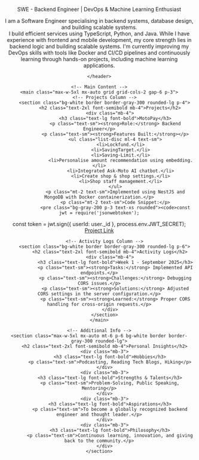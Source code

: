 <html lang="en">
<head>
    <meta charset="UTF-8">
    <meta name="viewport" content="width=device-width, initial-scale=1.0">
    <link rel="stylesheet" href="https://cdnjs.cloudflare.com/ajax/libs/tailwindcss/2.2.19/tailwind.min.css">
    <script src="https://kit.fontawesome.com/a076d05399.js" crossorigin="anonymous"></script>
     <link rel="stylesheet" href="https://cdnjs.cloudflare.com/ajax/libs/font-awesome/5.15.4/css/all.min.css">
</head>
<body class="bg-white text-black font-sans">
    <!-- Header -->
    <header class="text-center pb-10 border-b border-gray-300">
        <p class="text-xl mt-2 font-light text-justify">SWE - Backend Engineer | DevOps & Machine Learning Enthusiast</p>
                <!-- Social Links -->
        <div class="flex justify-start mt-4 space-x-6">
            <a href="https://www.linkedin.com/in/hampoechebede" class="text-xl text-blue-600" target="_blank"><i class="fab fa-linkedin"></i></a>
            <a href="https://github.com/bedehampo" class="text-xl text-gray-900" target="_blank"><i class="fab fa-github"></i></a>
            <a href="mailto:hampoherobede@gmail.com" class="text-xl text-red-600" target="_blank"><i class="fas fa-envelope"></i></a>
            <a href="https://dev.to/bede_hampo" class="text-xl text-black" target="_blank"><i class="fab fa-dev"></i></a>
            <a href="https://www.youtube.com/@bede_hampo" class="text-xl text-red-500" target="_blank"><i class="fab fa-youtube"></i></a>
            <a href="https://www.instagram.com/bede_hampo/" class="text-primary text-decoration-none border-0" target="_blank"><i class="fab fa-instagram"></i></a>
        </div>
        <p class="text-l mt-2 font-light text-justify">I am a Software Engineer specialising in backend systems, database design, and building scalable systems.<br/>I build efficient services using TypeScript, Python, and Java. While I have experience with frontend and mobile development, my core strength lies in backend logic and building scalable systems. I'm currently improving my DevOps skills with tools like Docker and CI/CD pipelines and continuously learning through hands-on projects, including machine learning applications.</p>

    </header>

    <!-- Main Content -->
    <main class="max-w-5xl mx-auto grid grid-cols-2 gap-6 p-3">
        <!-- Projects Column -->
        <section class="bg-white border border-gray-300 rounded-lg p-4">
            <h2 class="text-2xl font-semibold mb-4">Projects</h2>
            <div class="mb-4">
                <h3 class="text-lg font-bold">MotoPay</h3>
                <p class="text-sm"><strong>Role:</strong> Backend Engineer</p>
                <p class="text-sm"><strong>Features Built:</strong></p>
                <ul class="list-disc ml-4 text-sm">
                    <li>Lockfund.</li>
                    <li>SavingTarget.</li>
                    <li>Saving-Limit.</li>
                    <li>Personalise amount recommendation using embedding.</li>
                    <li>Integrated Ask-Moto AI chatbot.</li>
                    <li>Create shop & shop settings.</li>
                    <li>Shop staff management.</li>
                </ul>
                <p class="mt-2 text-sm">Implemented using NestJS and MongoDB with Docker containerization.</p>
                <p class="mt-2 text-sm">Code Snippet:</p>
                <pre class="bg-gray-200 p-3 text-xs rounded"><code>const jwt = require('jsonwebtoken');
const token = jwt.sign({ userId: user._id }, process.env.JWT_SECRET);</code></pre>
                <a href="#" class="text-blue-600 underline text-sm">Project Link</a>
            </div>
        </section>

        <!-- Activity Logs Column -->
        <section class="bg-white border border-gray-300 rounded-lg p-6">
            <h2 class="text-2xl font-semibold mb-4">Activity Logs</h2>
            <div class="mb-4">
                <h3 class="text-lg font-bold">Week 1 - September 2025</h3>
                <p class="text-sm"><strong>Tasks:</strong> Implemented API endpoints.</p>
                <p class="text-sm"><strong>Challenges:</strong> Debugging CORS issues.</p>
                <p class="text-sm"><strong>Solutions:</strong> Adjusted CORS settings in the server configuration.</p>
                <p class="text-sm"><strong>Learned:</strong> Proper CORS handling for cross-origin requests.</p>
            </div>
        </section>
    </main>

    <!-- Additional Info -->
    <section class="max-w-5xl mx-auto mt-6 p-6 bg-white border border-gray-300 rounded-lg">
        <h2 class="text-2xl font-semibold mb-4">Personal Insights</h2>
        <div class="mb-3">
            <h3 class="text-lg font-bold">Hobbies</h3>
            <p class="text-sm">Podcasting, Reading Tech Blogs, Hiking</p>
        </div>
        <div class="mb-3">
            <h3 class="text-lg font-bold">Strengths & Talents</h3>
            <p class="text-sm">Problem-Solving, Public Speaking, Mentoring</p>
        </div>
        <div class="mb-3">
            <h3 class="text-lg font-bold">Aspirations</h3>
            <p class="text-sm">To become a globally recognized backend engineer and thought leader.</p>
        </div>
        <div class="mb-3">
            <h3 class="text-lg font-bold">Philosophy</h3>
            <p class="text-sm">Continuous learning, innovation, and giving back to the community.</p>
        </div>
    </section>
</body>
</html>
